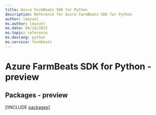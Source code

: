 ```yaml
---
title: Azure FarmBeats SDK for Python
description: Reference for Azure FarmBeats SDK for Python
author: lmazuel
ms.author: lmazuel
ms.data: 04/14/2023
ms.topic: reference
ms.devlang: python
ms.service: farmbeats
---
```

# Azure FarmBeats SDK for Python - preview
## Packages - preview
[!INCLUDE [packages](farmbeats-index.md)]